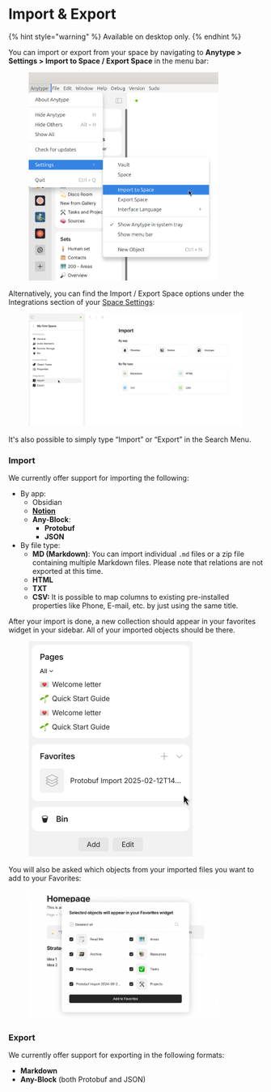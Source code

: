# Import & Export

{% hint style="warning" %}
Available on desktop only.
{% endhint %}

You can import or export from your space by navigating to **Anytype > Settings > Import to Space / Export Space** in the menu bar:

<figure><img src="../../../.gitbook/assets/image (83) (1).png" alt="" width="375"><figcaption></figcaption></figure>

Alternatively, you can find the Import / Export Space options under the Integrations section of your [Space Settings](https://app.gitbook.com/o/Ssa9i5QAuI6HhV4jXCLv/s/JbcKxgThRdSa4vZyLbvH/~/changes/583/advanced/settings/space-settings#integrations):

<figure><img src="../../../.gitbook/assets/image (221).png" alt=""><figcaption></figcaption></figure>

It's also possible to simply type “Import” or “Export” in the Search Menu.

### Import

We currently offer support for importing the following:

* By app:
  * Obsidian
  * [**Notion**](migrate-from-notion.md)
  * **Any-Block**:
    * **Protobuf**
    * **JSON**
* By file type:
  * **MD (Markdown)**: You can import individual `.md` files or a zip file containing multiple Markdown files. Please note that relations are not exported at this time.
  * **HTML**
  * **TXT**
  * **CSV:** It is possible to map columns to existing pre-installed properties like Phone, E-mail, etc. by just using the same title.&#x20;

After your import is done, a new collection should appear in your favorites widget in your sidebar. All of your imported objects should be there.

<figure><img src="../../../.gitbook/assets/image (2) (1).png" alt="" width="324"><figcaption></figcaption></figure>

You will also be asked which objects from your imported files you want to add to your Favorites:

<figure><img src="../../../.gitbook/assets/image (93).png" alt="" width="375"><figcaption></figcaption></figure>

### Export

We currently offer support for exporting in the following formats:

* **Markdown**
* **Any-Block** (both Protobuf and JSON)
